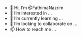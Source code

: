 - 👋 Hi, I’m @FathimaNazrim
- 👀 I’m interested in ...
- 🌱 I’m currently learning ...
- 💞️ I’m looking to collaborate on ...
- 📫 How to reach me ...

<!---
FathimaNazrim/FathimaNazrim is a ✨ special ✨ repository because its `README.md` (this file) appears on your GitHub profile.
You can click the Preview link to take a look at your changes.
--->

